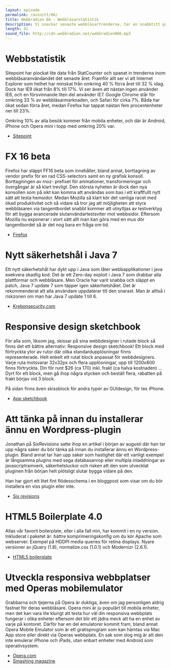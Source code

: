 ```yaml
---
layout: episode
permalink: /avsnitt/66/
title: Webbradion 66 - Webbläsarstatistik
description: Vi snackar senaste webbläsartrenderna, tar en snabbtitt på kommande Firefox 16, samt går igenom saker du bör tänka på innan du slänger in nästa Wordpress-plugin.
length: 41
sound_file: http://cdn.webbradion.net/webbradion066.mp3
---
```


# Webbstatistik

Sitepoint har plockat lite data från StatCounter och spanat in trenderna inom webbläsaranvändandet det senaste året. Framför allt ser vi att Internet Explorer som helhet har minskat från omkring 40 % förra året till 32 % idag. Dock har IE9 ökat från 8% till 17%. Vi ser även att nästan ingen använder IE6, och en försvinnande liten del använder IE7. Google Chrome står för omkring 33 % av webbläsarmarknaden, och Safari för cirka 7%. Båda har ökat sedan förra året, medan Firefox har tappat nästan fem procentenheter ner till 23%.

Omkring 10% av alla besök kommer från mobila enheter, och där är Android, iPhone och Opera mini i topp med omkring 20% var. 

 * [Sitepoint](http://www.sitepoint.com/browser-trends-september-2012/)



# FX 16 beta

Firefox har släppt FF16 beta som innehåller, bland annat, borttagning av vendor prefix för en rad CSS-selectors samt en ny grafisk konsoll. Borttagningen av moz- prefixet för animationer, transformeringar och övergångar är så klart trevligt. Den största nyheten är dock den nya konsollen som på sikt kan komma att användas som bas i ett kraftfullt nytt sätt att testa hemsidor. Medan Mozilla så klart kör det vanliga racet med ökad produktivitet och så vidare så tror jag att möjligheten att styra webbläsaren via tangentbordet snabbt kommer att utnyttjas av testverktyg för att bygga avancerade slutanvändartestsviter mot webbsidor. Eftersom Mozilla nu exponerar i stort sätt allt man kan göra med en mus dör tangentbordet så är det nog bara en fråga om tid.

* [Firefox](https://blog.mozilla.org/futurereleases/2012/08/30/firefox-beta-now-available-for-download-and-testing/)

# Nytt säkerhetshål i Java 7

Ett nytt säkerhetshål har dykt upp i Java som låter webbapplikationer i java exekvera skadlig kod. 
Det är ett Zero-day exploit i Java 7 som drabbar alla plattformar och webbläsare.
Men Oracle har varit snabba och släppt en patch, Java 7 update 7 som täpper igen säkerhetshålet. Det är rekommenderat att alla användare uppdaterar till den snarast.
Man är alltså i riskzonen om man har Java 7 update 1 till 6.

 * [Krebonsecurity.com](http://krebsonsecurity.com/2012/08/attackers-pounce-on-zero-day-java-exploit/)


# Responsive design sketchbook

För alla som, liksom jag, skissar på sina webbdesigner i rutade block så finns det ett bättre alternativ: Responsive design sketchbook! Ett block med förtryckta ytor av rutor där olika standardupplösningar finns representerade. Helt enkelt ett rutat block anpassat för webbdesigners. Varje ruta motsvarar 32x32px och flera upplösningar, upp till 1200x800 finns förtryckta. Din för runt $26 (ca 170) inkl. frakt (ca halva kostnaden) … Dyrt för ett block, men gå ihop några stycken och beställ flera, rabatten på frakt börjav vid 3 block.

På sidan finns även skissblock för andra typer av GUIdesign, för tex iPhone.

* [App sketchbook](http://appsketchbook.com/products/responsive-design-sketchbook)

# Att tänka på innan du installerar ännu en Wordpress-plugin

Jonathan på SixRevisions satte ihop en artikel i början av augusti där han tar upp några saker du bör tänka på innan du installerar ännu en Wordpress-plugin. Bland annat tar han upp saker som hastighet där ett vanligt exempel är långsamma plugins med sega databasanrop eller multipla inladdningar av javascriptramverk, säkerhetsluckor och risken att den som utvecklat pluginen från början helt plötsligt slutar bygga vidare på den.

Han har gjort ett litet fint flödesschema i en bloggpost som visar om du bör installera en viss plugin eller inte.

* [Six revisions](http://sixrevisions.com/wordpress/before-install-wordpress-plugin/)


# HTML5 Boilerplate 4.0

Allas vår favorit boilerplate, eller i alla fall min, har kommit i en ny version. Inkluderat i paketet är: bättre komprimeringskonfig om du kör Apache som webserver. Exempel på HDDPI media queries för retina displays. Nyare versioner av jQuery (1.8), normalize.css (1.0.1) och Modernizr (2.6.1).

 * [HTML5 boilerplate](http://html5boilerplate.com/#v4.0.0)


# Utveckla responsiva webbplatser med Operas mobilemulator

Grabbarna och tjejerna på Opera är duktiga, även om jag personligen aldrig fastnat för deras webbläsare. Opera mini är ju populärt till mobila enheter, men det kan vara lite klurigt att testa hur väl din responsiva webbplats fungerar i olika enheter eftersom det blir ett jädra meck att ha en enhet av varje på kontoret. Därför har en del emulatorer kommit fram, bland annat Opera Mobile Emulator som är ett gratisprogram som kan hämtas via Mac App store eller direkt via Operas webbplats. En sak som slog mig är att den inte emulerar iPhone och iPads, utan enbart enheter med Android som operativsystem.

 * [Opera.com](http://www.opera.com/developer/tools/mobile/)
* [Smashing magazine](http://mobile.smashingmagazine.com/2012/08/30/responsive-designs-opera-mobile-emulator/)

